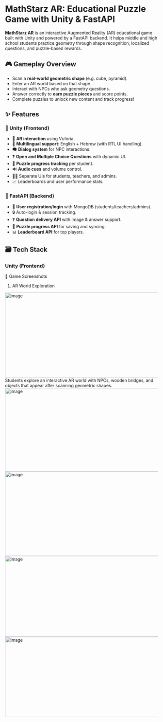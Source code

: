 # MathStarz AR: Educational Puzzle Game with Unity & FastAPI

**MathStarz AR** is an interactive Augmented Reality (AR) educational game built with Unity and powered by a FastAPI backend. It helps middle and high school students practice geometry through shape recognition, localized questions, and puzzle-based rewards.

## 🎮 Gameplay Overview

- Scan a **real-world geometric shape** (e.g. cube, pyramid).
- Enter an AR world based on that shape.
- Interact with NPCs who ask geometry questions.
- Answer correctly to **earn puzzle pieces** and score points.
- Complete puzzles to unlock new content and track progress!

## ✨ Features

### 🔷 Unity (Frontend)
- 📱 **AR interaction** using Vuforia.
- 👤 **Multilingual support**: English + Hebrew (with RTL UI handling).
- 🗨️ **Dialog system** for NPC interactions.
- ❓ **Open and Multiple Choice Questions** with dynamic UI.
- 🧩 **Puzzle progress tracking** per student.
- 🔊 **Audio cues** and volume control.
- 🧑‍🏫 Separate UIs for students, teachers, and admins.
- 📈 Leaderboards and user performance stats.

### 🔶 FastAPI (Backend)
- 🧑 **User registration/login** with MongoDB (students/teachers/admins).
- 🔒 Auto-login & session tracking.
- ❓ **Question delivery API** with image & answer support.
- 🧠 **Puzzle progress API** for saving and syncing.
- 📊 **Leaderboard API** for top players.

## 🗃️ Tech Stack

### Unity (Frontend)

📸 Game Screenshots
1. AR World Exploration
<img width="563" height="280" alt="image" src="https://github.com/user-attachments/assets/3c907183-4b57-4e91-b838-ad0dd0922844" />
Students explore an interactive AR world with NPCs, wooden bridges, and objects that appear after scanning geometric shapes.


<img width="588" height="274" alt="image" src="https://github.com/user-attachments/assets/40fdddf2-59f9-4a39-837d-7b8ffea1613b" />



<img width="549" height="278" alt="image" src="https://github.com/user-attachments/assets/44bdc13f-00f0-4bf8-a0f8-f952f3dba741" />



<img width="560" height="266" alt="image" src="https://github.com/user-attachments/assets/d3dae97c-d86f-47a5-8f4d-c06060c48139" />


<img width="580" height="264" alt="image" src="https://github.com/user-attachments/assets/119d63cf-34e5-4224-8a3a-f435a0b97c1d" />

